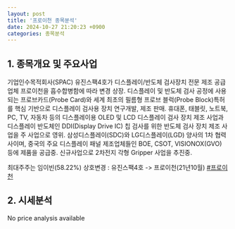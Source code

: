 ```yaml
---
layout: post
title: '프로이천 종목분석'
date: 2024-10-27 21:20:23 +0900
categories: 종목분석
---
```


## 1. 종목개요 및 주요사업

기업인수목적회사(SPAC) 유진스팩4호가 디스플레이/반도체 검사장치 전문 제조 공급업체 프로이천을 흡수합병함에 따라 변경 상장. 디스플레이 및 반도체 검사 공정에 사용되는 프로브카드(Probe Card)와 세계 최초의 필름형 프로브 블럭(Probe Block)특허를 핵심 기반으로 디스플레이 검사용 장치 연구개발, 제조 판매. 휴대폰, 태블릿, 노트북, PC, TV, 자동차 등의 디스플레이용 OLED 및 LCD 디스플레이 검사 장치 제조 사업과 디스플레이 반도체인 DDI(Display Drive IC) 칩 검사를 위한 반도체 검사 장치 제조 사업을 주 사업으로 영위. 삼성디스플레이(SDC)와 LG디스플레이(LGD) 양사의 1차 협력사이며, 중국의 주요 디스플레이 패널 제조업체들인 BOE, CSOT, VISIONOX(GVO) 등에 제품을 공급중. 신규사업으로 2차전지 각형 Gripper 사업을 추진중.

최대주주는 임이빈(58.22%) 상호변경 : 유진스팩4호 -> 프로이천(21년10월)
[#프로이천](#)

## 2. 시세분석

No price analysis available
